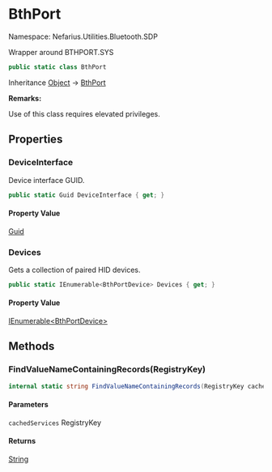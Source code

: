 # BthPort

Namespace: Nefarius.Utilities.Bluetooth.SDP

Wrapper around BTHPORT.SYS

```csharp
public static class BthPort
```

Inheritance [Object](https://docs.microsoft.com/en-us/dotnet/api/system.object) → [BthPort](./nefarius.utilities.bluetooth.sdp.bthport.md)

**Remarks:**

Use of this class requires elevated privileges.

## Properties

### <a id="properties-deviceinterface"/>**DeviceInterface**

Device interface GUID.

```csharp
public static Guid DeviceInterface { get; }
```

#### Property Value

[Guid](https://docs.microsoft.com/en-us/dotnet/api/system.guid)<br>

### <a id="properties-devices"/>**Devices**

Gets a collection of paired HID devices.

```csharp
public static IEnumerable<BthPortDevice> Devices { get; }
```

#### Property Value

[IEnumerable&lt;BthPortDevice&gt;](https://docs.microsoft.com/en-us/dotnet/api/system.collections.generic.ienumerable-1)<br>

## Methods

### <a id="methods-findvaluenamecontainingrecords"/>**FindValueNameContainingRecords(RegistryKey)**

```csharp
internal static string FindValueNameContainingRecords(RegistryKey cachedServices)
```

#### Parameters

`cachedServices` RegistryKey<br>

#### Returns

[String](https://docs.microsoft.com/en-us/dotnet/api/system.string)
